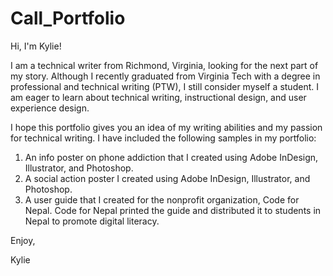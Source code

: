# Call_Portfolio

Hi, I'm Kylie!

I am a technical writer from Richmond, Virginia, looking for the next part of my story. Although I recently graduated from Virginia Tech with a degree in professional and technical writing (PTW), I still consider myself a student. I am eager to learn about technical writing, instructional design, and user experience design. 

I hope this portfolio gives you an idea of my writing abilities and my passion for technical writing. I have included the following samples in my portfolio:

1. An info poster on phone addiction that I created using Adobe InDesign, Illustrator, and Photoshop.
2. A social action poster I created using Adobe InDesign, Illustrator, and Photoshop.
3. A user guide that I created for the nonprofit organization, Code for Nepal. Code for Nepal printed the guide and distributed it to students in Nepal to promote digital literacy.

Enjoy,

Kylie
